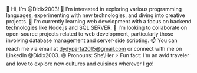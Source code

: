 👋 Hi, I’m @Didix2003!
👀 I’m interested in exploring various programming languages, experimenting with new technologies, and diving into creative projects.
🌱 I’m currently learning web development with a focus on backend technologies like Node.js and SQL SERVER.
💞️ I’m looking to collaborate on open-source projects related to web development, particularly those involving database management and server-side scripting.
📫 You can reach me via email at dydyperta2015@gmail.com or connect with me on LinkedIn @Didix2003.
😄 Pronouns: She\Her
⚡ Fun fact: I'm an avid traveler and love to explore new cultures and cuisines wherever I go!

<!---
Didix2003/Didix2003 is a ✨ special ✨ repository because its `README.md` (this file) appears on your GitHub profile.
You can click the Preview link to take a look at your changes.
--->
